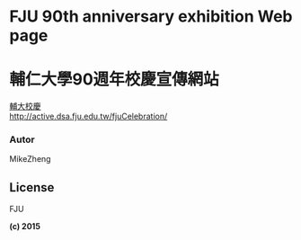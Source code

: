 
# FJU 90th anniversary exhibition Web page
# 輔仁大學90週年校慶宣傳網站


 [輔大校慶](http://active.dsa.fju.edu.tw/fjuCelebration/)  
  http://active.dsa.fju.edu.tw/fjuCelebration/

### Autor

MikeZheng 


License
----

FJU


**(c) 2015**

